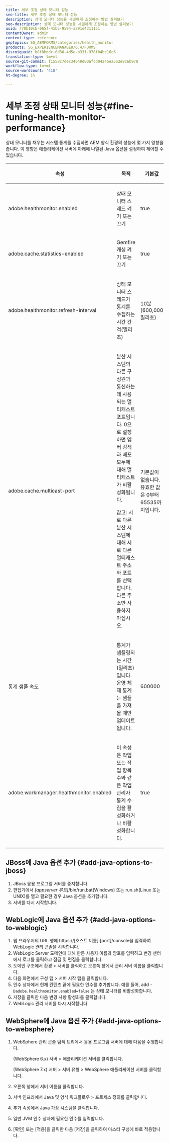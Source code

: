 ```yaml
---
title: 세부 조정 상태 모니터 성능
seo-title: 세부 조정 상태 모니터 성능
description: 상태 모니터 성능을 세밀하게 조정하는 방법 살펴보기
seo-description: 상태 모니터 성능을 세밀하게 조정하는 방법 살펴보기
uuid: 770b10cb-065f-41b5-9594-a291e4311151
contentOwner: admin
content-type: reference
geptopics: SG_AEMFORMS/categories/health_monitor
products: SG_EXPERIENCEMANAGER/6.4/FORMS
discoiquuid: b8f8bddc-0d38-4d5e-b33f-978f04bc16c6
translation-type: tm+mt
source-git-commit: f1558c7dec34649d00afcd04245ea552e8c6b978
workflow-type: tm+mt
source-wordcount: '418'
ht-degree: 1%

---
```



# 세부 조정 상태 모니터 성능{#fine-tuning-health-monitor-performance}

상태 모니터를 채우는 시스템 통계를 수집하면 AEM 양식 환경의 성능에 몇 가지 영향을 줍니다. 이 영향은 애플리케이션 서버에 아래에 나열된 Java 옵션을 설정하여 제어할 수 있습니다.

<table> 
 <thead> 
  <tr> 
   <th><p>속성</p></th> 
   <th><p>목적</p></th> 
   <th><p>기본값</p></th> 
  </tr> 
 </thead> 
 <tbody>
  <tr> 
   <td><p>adobe.healthmonitor.enabled</p></td> 
   <td><p>상태 모니터 스레드 켜기 또는 끄기</p></td> 
   <td><p>true</p></td> 
  </tr> 
  <tr> 
   <td><p>adobe.cache.statistics-enabled</p></td> 
   <td><p>Gemfire 캐싱 켜기 또는 끄기</p></td> 
   <td><p>true</p></td> 
  </tr> 
  <tr> 
   <td><p>adobe.healthmonitor.refresh-interval</p></td> 
   <td><p>상태 모니터 스레드가 통계를 수집하는 시간 간격(밀리초)</p></td> 
   <td><p>10분(600,000밀리초)</p></td> 
  </tr> 
  <tr> 
   <td><p>adobe.cache.multicast-port</p></td> 
   <td><p>분산 시스템의 다른 구성원과 통신하는 데 사용되는 멀티캐스트 포트입니다. 0으로 설정하면 멤버 검색과 배포 모두에 대해 멀티캐스트가 비활성화됩니다. </p><p>참고: 서로 다른 분산 시스템에 대해 서로 다른 멀티캐스트 주소와 포트를 선택합니다. 다른 주소만 사용하지 마십시오.</p></td> 
   <td><p>기본값이 없습니다. 유효한 값은 0부터 65535까지입니다.</p></td> 
  </tr> 
  <tr> 
   <td><p>통계 샘플 속도</p></td> 
   <td><p>통계가 샘플링되는 시간(밀리초)입니다. 운영 체제 통계는 샘플을 가져올 때만 업데이트됩니다.</p></td> 
   <td><p>600000</p></td> 
  </tr> 
  <tr> 
   <td><p>adobe.workmanager.healthmonitor.enabled</p></td> 
   <td><p>이 속성은 작업 또는 작업 항목 수와 같은 작업 관리자 통계 수집을 활성화하거나 비활성화합니다.</p></td> 
   <td><p>true</p></td> 
  </tr> 
 </tbody> 
</table>

## JBoss에 Java 옵션 추가 {#add-java-options-to-jboss}

1. JBoss 응용 프로그램 서버를 중지합니다.
1. 편집기에서 *[appserver 루트]*/bin/run.bat(Windows) 또는 run.sh(Linux 또는 UNIX)를 열고 필요한 경우 Java 옵션을 추가합니다.
1. 서버를 다시 시작합니다.

## WebLogic에 Java 옵션 추가 {#add-java-options-to-weblogic}

1. 웹 브라우저의 URL 행에 https://[호스트 이름]:[port]/console을 입력하여 WebLogic 관리 콘솔을 시작합니다.
1. WebLogic Server 도메인에 대해 만든 사용자 이름과 암호를 입력하고 변경 센터에서 로그를 클릭하고 잠금 및 편집을 클릭합니다.
1. 도메인 구조에서 환경 > 서버를 클릭하고 오른쪽 창에서 관리 서버 이름을 클릭합니다.
1. 다음 화면에서 구성 탭 > 서버 시작 탭을 클릭합니다.
1. 인수 상자에서 현재 컨텐츠 끝에 필요한 인수를 추가합니다. 예를 들어, add - `Dadobe.healthmonitor.enabled=false` 는 상태 모니터를 비활성화합니다.
1. 저장을 클릭한 다음 변경 사항 활성화를 클릭합니다.
1. WebLogic 관리 서버를 다시 시작합니다.

## WebSphere에 Java 옵션 추가 {#add-java-options-to-websphere}

1. WebSphere 관리 콘솔 탐색 트리에서 응용 프로그램 서버에 대해 다음을 수행합니다.

   (WebSphere 6.x) 서버 > 애플리케이션 서버를 클릭합니다.

   (WebSphere 7.x) 서버 > 서버 유형 > WebSphere 애플리케이션 서버를 클릭합니다.

1. 오른쪽 창에서 서버 이름을 클릭합니다.
1. 서버 인프라에서 Java 및 양식 워크플로우 > 프로세스 정의를 클릭합니다.
1. 추가 속성에서 Java 가상 시스템을 클릭합니다.
1. 일반 JVM 인수 상자에 필요한 인수를 입력합니다.
1. [확인] 또는 [적용]을 클릭한 다음 [저장]을 클릭하여 마스터 구성에 바로 적용합니다.

